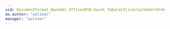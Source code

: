 ```yaml
---
uid: DocumentFormat.OpenXml.Office2010.Excel.TabularSlicerCacheSortOrderValues
ms.author: "soliver"
manager: "soliver"
---
```

